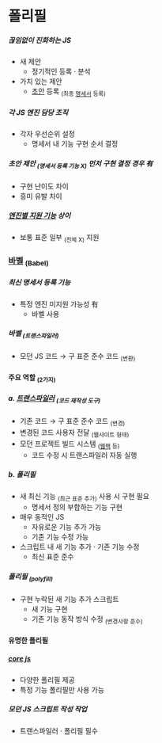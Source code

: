 폴리필
====

##### 끊임없이 진화하는 JS
- 새 제안
  - 정기적인 등록 · 분석
- 가치 있는 제안
  - [초안](https://tc39.github.io/ecma262/) 등록 <sub>(최종 [명세서](http://www.ecma-international.org/publications/standards/Ecma-262.htm) 등록)</sub>

##### 각 JS 엔진 담당 조직
- 각자 우선순위 설정
  - 명세서 내 기능 구현 순서 결정

##### 초안 제안 <sub>(명세서 등록 기능 X)</sub> 먼저 구현 결정 경우 有
- 구현 난이도 차이
- 흥미 유발 차이

##### [엔진별 지원 기능](https://compat-table.github.io/compat-table/es6/) 상이
- 보통 표준 일부 <sub>(전체 X)</sub> 지원

### [바벨](https://babeljs.io/) <sub>(Babel)</sub>

##### 최신 명세서 등록 기능
- 특정 엔진 미지원 가능성 有
  - 바벨 사용

##### 바벨 <sub>(트랜스파일러)</sub>
- 모던 JS 코드 → 구 표준 준수 코드 <sub>(변환)</sub>

#### 주요 역할 <sub>(2가지)</sub>

##### a. [트랜스파일러](https://en.wikipedia.org/wiki/Source-to-source_compiler) <sub>(코드 재작성 도구)</sub>
- 기존 코드 → 구 표준 준수 코드 <sub>(변경)</sub>
- 변경된 코드 사용자 전달 <sub>(웹사이트 형태)</sub>
- 모던 프로젝트 빌드 시스템 <sub>([웹팩](http://webpack.github.io/) 등)</sub>
  - 코드 수정 시 트랜스파일러 자동 실행

##### b. 폴리필
- 새 최신 기능 <sub>(최근 표준 추가)</sub> 사용 시 구현 필요
  - 명세서 정의 부합하는 기능 구현
- 매우 동적인 JS
  - 자유로운 기능 추가 가능
  - 기존 기능 수정 가능
- 스크립트 내 새 기능 추가 · 기존 기능 수정
  - 최신 표준 준수

##### 폴리필 <sub>(polyfill)</sub>
- 구현 누락된 새 기능 추가 스크립트
  - 새 기능 구현
  - 기존 기능 동작 방식 수정 <sub>(변경사항 준수)</sub>

#### 유명한 폴리필

##### [core js](https://github.com/zloirock/core-js)
- 다양한 폴리필 제공
- 특정 기능 폴리필만 사용 가능

##### 모던 JS 스크립트 작성 작업
- 트랜스파일러 · 폴리필 필수
